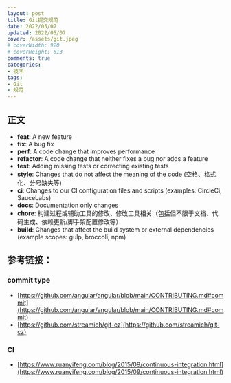 ```yaml
---
layout: post
title: Git提交规范
date: 2022/05/07
updated: 2022/05/07
cover: /assets/git.jpeg
# coverWidth: 920
# coverHeight: 613
comments: true
categories: 
- 技术
tags:
- Git
- 规范
---
```


## 正文
- **feat**: A new feature
- **fix**: A bug fix
- **perf**: A code change that improves performance
- **refactor**: A code change that neither fixes a bug nor adds a feature
- **test**: Adding missing tests or correcting existing tests
- **style**: Changes that do not affect the meaning of the code (空格、格式化、分号缺失等)
- **ci**: Changes to our CI configuration files and scripts (examples: CircleCi, SauceLabs)
- **docs**: Documentation only changes
- **chore**: 构建过程或辅助工具的修改、修改工具相关（包括但不限于文档、代码生成、依赖更新/脚手架配置修改等）
- **build**: Changes that affect the build system or external dependencies (example scopes: gulp, broccoli, npm)

## 参考链接：
### commit type
- [https://github.com/angular/angular/blob/main/CONTRIBUTING.md#commit](https://github.com/angular/angular/blob/main/CONTRIBUTING.md#commit)
- [https://github.com/streamich/git-cz](https://github.com/streamich/git-cz)

### CI
- [https://www.ruanyifeng.com/blog/2015/09/continuous-integration.html](https://www.ruanyifeng.com/blog/2015/09/continuous-integration.html)